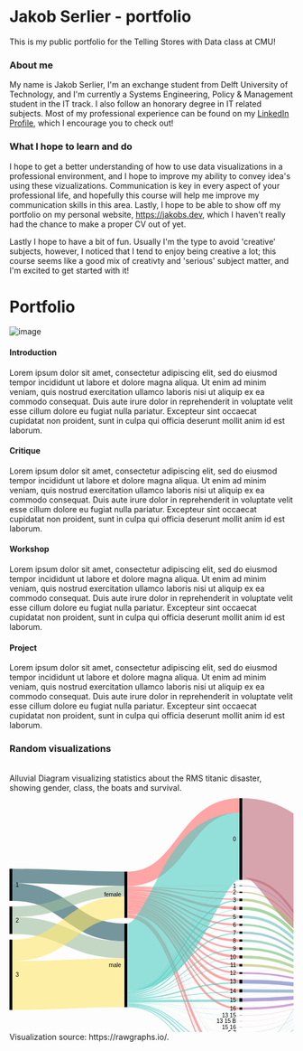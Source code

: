 # Jakob Serlier - portfolio 
This is my public portfolio for the Telling Stores with Data class at CMU!

### About me
My name is Jakob Serlier, I'm an exchange student from Delft University of Technology, and I'm currently a Systems Engineering, Policy & Management student in the IT track. I also follow an honorary degree in IT related subjects. Most of my professional experience can be found on my [LinkedIn Profile](https://www.linkedin.com/in/serlier/), which I encourage you to check out! 

### What I hope to learn and do
I hope to get a better understanding of how to use data visualizations in a professional environment, and I hope to improve my ability to convey idea's using these vizualizations. Communication is key in every aspect of your professional life, and hopefully this course will help me improve my communication skills in this area. Lastly, I hope to be able to show off my portfolio on my personal website, https://jakobs.dev, which I haven't really had the chance to make a proper CV out of yet. 

Lastly I hope to have a bit of fun. Usually I'm the type to avoid 'creative' subjects, however, I noticed that I tend to enjoy being creative a lot; this course seems like a good mix of creativty and 'serious' subject matter, and I'm excited to get started with it!





# Portfolio
![image](https://media.giphy.com/media/3o72FkiKGMGauydfyg/giphy.gif)

#### Introduction
Lorem ipsum dolor sit amet, consectetur adipiscing elit, sed do eiusmod tempor incididunt ut labore et dolore magna aliqua. Ut enim ad minim veniam, quis nostrud exercitation ullamco laboris nisi ut aliquip ex ea commodo consequat. Duis aute irure dolor in reprehenderit in voluptate velit esse cillum dolore eu fugiat nulla pariatur. Excepteur sint occaecat cupidatat non proident, sunt in culpa qui officia deserunt mollit anim id est laborum.

#### Critique
Lorem ipsum dolor sit amet, consectetur adipiscing elit, sed do eiusmod tempor incididunt ut labore et dolore magna aliqua. Ut enim ad minim veniam, quis nostrud exercitation ullamco laboris nisi ut aliquip ex ea commodo consequat. Duis aute irure dolor in reprehenderit in voluptate velit esse cillum dolore eu fugiat nulla pariatur. Excepteur sint occaecat cupidatat non proident, sunt in culpa qui officia deserunt mollit anim id est laborum.

#### Workshop
Lorem ipsum dolor sit amet, consectetur adipiscing elit, sed do eiusmod tempor incididunt ut labore et dolore magna aliqua. Ut enim ad minim veniam, quis nostrud exercitation ullamco laboris nisi ut aliquip ex ea commodo consequat. Duis aute irure dolor in reprehenderit in voluptate velit esse cillum dolore eu fugiat nulla pariatur. Excepteur sint occaecat cupidatat non proident, sunt in culpa qui officia deserunt mollit anim id est laborum.

#### Project
Lorem ipsum dolor sit amet, consectetur adipiscing elit, sed do eiusmod tempor incididunt ut labore et dolore magna aliqua. Ut enim ad minim veniam, quis nostrud exercitation ullamco laboris nisi ut aliquip ex ea commodo consequat. Duis aute irure dolor in reprehenderit in voluptate velit esse cillum dolore eu fugiat nulla pariatur. Excepteur sint occaecat cupidatat non proident, sunt in culpa qui officia deserunt mollit anim id est laborum.

### Random visualizations
<br>
Alluvial Diagram visualizing statistics about the RMS titanic disaster, showing gender, class, the boats and survival. 
<br>
<svg width="617" height="520" xmlns="http://www.w3.org/2000/svg"><g transform="translate(0, 10)"><g class="links" fill="none" stroke-opacity="0.6"><path d="M5,137.65087853323152C104.5,137.65087853323152,104.5,142.65087853323146,204,142.65087853323146" stroke-width="25.301757066462947" style="stroke: rgb(26, 83, 92);"></path><path d="M5,166.02750190985492C104.5,166.02750190985492,104.5,237.6050420168067,204,237.6050420168067" stroke-width="31.451489686783805" style="stroke: rgb(26, 83, 92);"></path><path d="M5,225.40106951871667C104.5,225.40106951871667,104.5,268.35370511841097,204,268.35370511841097" stroke-width="30.04583651642475" style="stroke: rgb(158, 191, 158);"></path><path d="M5,201.06569900687558C104.5,201.06569900687558,104.5,164.61420932009167,204,164.61420932009167" stroke-width="18.624904507257448" style="stroke: rgb(158, 191, 158);"></path><path d="M5,331.6883116883116C104.5,331.6883116883116,104.5,326.68831168831167,204,326.68831168831167" stroke-width="86.62337662337661" style="stroke: rgb(255, 230, 109);"></path><path d="M5,269.4003055767761C104.5,269.4003055767761,104.5,192.9029793735676,204,192.9029793735676" stroke-width="37.952635599694425" style="stroke: rgb(255, 230, 109);"></path><path d="M209,157.05882352941177C308.5,157.05882352941177,308.5,166.36363636363672,408,166.36363636363672" stroke-width="1.7570664629488157" style="stroke: rgb(255, 107, 107);"></path><path d="M209,142.9144385026738C308.5,142.9144385026738,308.5,12.91443850267408,408,12.91443850267408" stroke-width="25.828877005347593" style="stroke: rgb(255, 107, 107);"></path><path d="M209,181.30634071810545C308.5,181.30634071810545,308.5,280.6264323911385,408,280.6264323911385" stroke-width="4.2169595110771585" style="stroke: rgb(255, 107, 107);"></path><path d="M209,210.73720397249812C308.5,210.73720397249812,308.5,497.6279602750189,408,497.6279602750189" stroke-width="2.2841864018334608" style="stroke: rgb(255, 107, 107);"></path><path d="M209,162.5057295645531C308.5,162.5057295645531,308.5,194.62184873949602,408,194.62184873949602" stroke-width="4.5683728036669216" style="stroke: rgb(255, 107, 107);"></path><path d="M209,177.7922077922078C308.5,177.7922077922078,308.5,265.53093964858704,408,265.53093964858704" stroke-width="2.8113063407181054" style="stroke: rgb(255, 107, 107);"></path><path d="M209,168.83116883116884C308.5,168.83116883116884,308.5,224.11000763941965,408,224.11000763941965" stroke-width="3.1627196333078684" style="stroke: rgb(255, 107, 107);"></path><path d="M209,174.3659281894576C308.5,174.3659281894576,308.5,252.10466004583688,408,252.10466004583688" stroke-width="4.041252864782276" style="stroke: rgb(255, 107, 107);"></path><path d="M209,166.01986249045072C308.5,166.01986249045072,308.5,209.01451489686812,408,209.01451489686812" stroke-width="2.4598930481283423" style="stroke: rgb(255, 107, 107);"></path><path d="M209,171.3789152024446C308.5,171.3789152024446,308.5,237.00916730328524,408,237.00916730328524" stroke-width="1.9327731092436975" style="stroke: rgb(255, 107, 107);"></path><path d="M209,159.07944996180288C308.5,159.07944996180288,308.5,178.9113827349124,408,178.9113827349124" stroke-width="2.2841864018334608" style="stroke: rgb(255, 107, 107);"></path><path d="M209,184.99618029029796C308.5,184.99618029029796,308.5,295.19480519480544,408,295.19480519480544" stroke-width="3.1627196333078684" style="stroke: rgb(255, 107, 107);"></path><path d="M209,196.15355233002293C308.5,196.15355233002293,308.5,340.3934300993125,408,340.3934300993125" stroke-width="4.39266615737204" style="stroke: rgb(255, 107, 107);"></path><path d="M209,156.00458365164246C308.5,156.00458365164246,308.5,154.78227654698276,408,154.78227654698276" stroke-width="0.35141329258976317" style="stroke: rgb(255, 107, 107);"></path><path d="M209,204.58747135217726C308.5,204.58747135217726,308.5,415.3284950343771,408,415.3284950343771" stroke-width="0.17570664629488159" style="stroke: rgb(255, 107, 107);"></path><path d="M209,204.76317799847214C308.5,204.76317799847214,308.5,435.85561497326177,408,435.85561497326177" stroke-width="0.17570664629488159" style="stroke: rgb(255, 107, 107);"></path><path d="M209,191.76088617265088C308.5,191.76088617265088,308.5,323.54087089381215,408,323.54087089381215" stroke-width="4.39266615737204" style="stroke: rgb(255, 107, 107);"></path><path d="M209,188.07104660045837C308.5,188.07104660045837,308.5,309.49961802903,408,309.49961802903" stroke-width="2.987012987012987" style="stroke: rgb(255, 107, 107);"></path><path d="M209,202.47899159663868C308.5,202.47899159663868,308.5,372.3414820473642,408,372.3414820473642" stroke-width="3.6898395721925135" style="stroke: rgb(255, 107, 107);"></path><path d="M209,205.02673796791447C308.5,205.02673796791447,308.5,446.1191749427041,408,446.1191749427041" stroke-width="0.35141329258976317" style="stroke: rgb(255, 107, 107);"></path><path d="M209,207.31092436974794C308.5,207.31092436974794,308.5,471.56608097784544,408,471.56608097784544" stroke-width="4.2169595110771585" style="stroke: rgb(255, 107, 107);"></path><path d="M209,199.49197860962568C308.5,199.49197860962568,308.5,355.13750954927406,408,355.13750954927406" stroke-width="2.2841864018334608" style="stroke: rgb(255, 107, 107);"></path><path d="M209,209.50725744843396C308.5,209.50725744843396,308.5,486.2223071046598,408,486.2223071046598" stroke-width="0.17570664629488159" style="stroke: rgb(255, 107, 107);"></path><path d="M209,204.41176470588238C308.5,204.41176470588238,308.5,405.15278838808223,408,405.15278838808223" stroke-width="0.17570664629488159" style="stroke: rgb(255, 107, 107);"></path><path d="M209,352.69289533995413C308.5,352.69289533995413,308.5,297.39113827349144,408,297.39113827349144" stroke-width="1.2299465240641712" style="stroke: rgb(78, 205, 196);"></path><path d="M209,281.26814362108473C308.5,281.26814362108473,308.5,85.21772345301785,408,85.21772345301785" stroke-width="118.77769289533995" style="stroke: rgb(78, 205, 196);"></path><path d="M209,342.8533231474408C308.5,342.8533231474408,308.5,181.19556913674586,408,181.19556913674586" stroke-width="2.2841864018334608" style="stroke: rgb(78, 205, 196);"></path><path d="M209,365.3437738731857C308.5,365.3437738731857,308.5,458.6669213139799,408,458.6669213139799" stroke-width="1.5813598166539342" style="stroke: rgb(78, 205, 196);"></path><path d="M209,363.7624140565317C308.5,363.7624140565317,308.5,447.08556149732595,408,447.08556149732595" stroke-width="1.5813598166539342" style="stroke: rgb(78, 205, 196);"></path><path d="M209,346.01604278074865C308.5,346.01604278074865,308.5,211.38655462184903,408,211.38655462184903" stroke-width="2.2841864018334608" style="stroke: rgb(78, 205, 196);"></path><path d="M209,348.5637891520244C308.5,348.5637891520244,308.5,239.02979373567638,408,239.02979373567638" stroke-width="2.1084797555385792" style="stroke: rgb(78, 205, 196);"></path><path d="M209,369.38502673796796C308.5,369.38502673796796,308.5,499.3850267379677,408,499.3850267379677" stroke-width="1.2299465240641712" style="stroke: rgb(78, 205, 196);"></path><path d="M209,350.40870893812064C308.5,350.40870893812064,308.5,267.72727272727303,408,267.72727272727303" stroke-width="1.5813598166539342" style="stroke: rgb(78, 205, 196);"></path><path d="M209,344.4346829640947C308.5,344.4346829640947,308.5,197.3453017570667,408,197.3453017570667" stroke-width="0.8785332314744079" style="stroke: rgb(78, 205, 196);"></path><path d="M209,367.36440030557685C308.5,367.36440030557685,308.5,474.90450725744824,408,474.90450725744824" stroke-width="2.4598930481283423" style="stroke: rgb(78, 205, 196);"></path><path d="M209,362.8838808250573C308.5,362.8838808250573,308.5,425.6799083269669,408,425.6799083269669" stroke-width="0.17570664629488159" style="stroke: rgb(78, 205, 196);"></path><path d="M209,354.8892284186402C308.5,354.8892284186402,308.5,326.9671504965624,408,326.9671504965624" stroke-width="2.4598930481283423" style="stroke: rgb(78, 205, 196);"></path><path d="M209,340.92055003819706C308.5,340.92055003819706,308.5,155.22154316271997,408,155.22154316271997" stroke-width="0.5271199388846448" style="stroke: rgb(78, 205, 196);"></path><path d="M209,359.63330786860195C308.5,359.63330786860195,308.5,358.3880825057293,408,358.3880825057293" stroke-width="4.2169595110771585" style="stroke: rgb(78, 205, 196);"></path><path d="M209,356.82200152788386C308.5,356.82200152788386,308.5,343.2925897631781,408,343.2925897631781" stroke-width="1.4056531703590527" style="stroke: rgb(78, 205, 196);"></path><path d="M209,347.3338426279602C308.5,347.3338426279602,308.5,225.86707410236846,408,225.86707410236846" stroke-width="0.35141329258976317" style="stroke: rgb(78, 205, 196);"></path><path d="M209,362.7081741787624C308.5,362.7081741787624,308.5,415.504201680672,408,415.504201680672" stroke-width="0.17570664629488159" style="stroke: rgb(78, 205, 196);"></path><path d="M209,351.63865546218483C308.5,351.63865546218483,308.5,283.17417876241433,408,283.17417876241433" stroke-width="0.8785332314744079" style="stroke: rgb(78, 205, 196);"></path><path d="M209,353.4835752482811C308.5,353.4835752482811,308.5,311.16883116883133,408,311.16883116883133" stroke-width="0.35141329258976317" style="stroke: rgb(78, 205, 196);"></path><path d="M209,341.4476699770817C308.5,341.4476699770817,308.5,167.50572956455343,408,167.50572956455343" stroke-width="0.5271199388846448" style="stroke: rgb(78, 205, 196);"></path><path d="M209,362.53246753246754C308.5,362.53246753246754,308.5,394.97708174178734,408,394.97708174178734" stroke-width="0.17570664629488159" style="stroke: rgb(78, 205, 196);"></path><path d="M209,368.6822001527884C308.5,368.6822001527884,308.5,486.3980137509547,408,486.3980137509547" stroke-width="0.17570664629488159" style="stroke: rgb(78, 205, 196);"></path><path d="M209,361.91749427043544C308.5,361.91749427043544,308.5,374.3621084797553,408,374.3621084797553" stroke-width="0.35141329258976317" style="stroke: rgb(78, 205, 196);"></path><path d="M209,362.2689075630252C308.5,362.2689075630252,308.5,384.713521772345,408,384.713521772345" stroke-width="0.35141329258976317" style="stroke: rgb(78, 205, 196);"></path><path d="M413,166.627196333079C512.5,166.627196333079,512.5,288.2085561497326,612,288.2085561497326" stroke-width="2.2841864018334608" style="stroke: rgb(191, 181, 105);"></path><path d="M413,295.8097784568375C512.5,295.8097784568375,512.5,327.3911382734912,612,327.3911382734912" stroke-width="4.39266615737204" style="stroke: rgb(186, 191, 105);"></path><path d="M413,70.28265851795292C512.5,70.28265851795292,512.5,200.28265851795265,612,200.28265851795265" stroke-width="140.56531703590528" style="stroke: rgb(191, 105, 120);"></path><path d="M413,142.5859434682967C512.5,142.5859434682967,512.5,284.16730328495026,612,284.16730328495026" stroke-width="4.041252864782276" style="stroke: rgb(191, 105, 120);"></path><path d="M413,180.05347593582914C512.5,180.05347593582914,512.5,291.63483575248273,612,291.63483575248273" stroke-width="4.5683728036669216" style="stroke: rgb(155, 191, 105);"></path><path d="M413,281.0656990068757C512.5,281.0656990068757,512.5,322.6470588235294,612,322.6470588235294" stroke-width="5.095492742551566" style="stroke: rgb(140, 191, 105);"></path><path d="M413,498.33078686019843C512.5,498.33078686019843,512.5,368.3307868601987,612,368.3307868601987" stroke-width="3.33842627960275" style="stroke: rgb(125, 191, 105);"></path><path d="M413,496.5737203972496C512.5,496.5737203972496,512.5,272.0588235294118,612,272.0588235294118" stroke-width="0.17570664629488159" style="stroke: rgb(125, 191, 105);"></path><path d="M413,195.06111535523323C512.5,195.06111535523323,512.5,296.6424751718869,612,296.6424751718869" stroke-width="5.446906035141329" style="stroke: rgb(110, 191, 105);"></path><path d="M413,266.32161955691396C512.5,266.32161955691396,512.5,317.9029793735676,612,317.9029793735676" stroke-width="4.39266615737204" style="stroke: rgb(105, 191, 115);"></path><path d="M413,224.28571428571453C512.5,224.28571428571453,512.5,305.86707410236824,612,305.86707410236824" stroke-width="3.5141329258976315" style="stroke: rgb(105, 191, 130);"></path><path d="M413,458.75477463712735C512.5,458.75477463712735,512.5,359.1061879297174,612,359.1061879297174" stroke-width="1.4056531703590527" style="stroke: rgb(105, 191, 145);"></path><path d="M413,457.9640947288004C512.5,457.9640947288004,512.5,271.70741023682206,612,271.70741023682206" stroke-width="0.17570664629488159" style="stroke: rgb(105, 191, 145);"></path><path d="M413,252.10466004583688C512.5,252.10466004583688,512.5,313.6860198624904,612,313.6860198624904" stroke-width="4.041252864782276" style="stroke: rgb(105, 191, 161);"></path><path d="M413,446.294881588999C512.5,446.294881588999,512.5,271.26814362108485,612,271.26814362108485" stroke-width="0.7028265851795263" style="stroke: rgb(105, 191, 176);"></path><path d="M413,447.26126814362084C512.5,447.26126814362084,512.5,357.7883880825058,612,357.7883880825058" stroke-width="1.2299465240641712" style="stroke: rgb(105, 191, 176);"></path><path d="M413,210.15660809778487C512.5,210.15660809778487,512.5,301.73796791443846,612,301.73796791443846" stroke-width="4.744079449961803" style="stroke: rgb(105, 191, 191);"></path><path d="M413,238.06340718105454C512.5,238.06340718105454,512.5,309.64476699770813,612,309.64476699770813" stroke-width="4.041252864782276" style="stroke: rgb(105, 176, 191);"></path><path d="M413,472.8838808250571C512.5,472.8838808250571,512.5,363.05958747135224,612,363.05958747135224" stroke-width="6.501145912910618" style="stroke: rgb(105, 161, 191);"></path><path d="M413,469.54545454545433C512.5,469.54545454545433,512.5,271.88311688311694,612,271.88311688311694" stroke-width="0.17570664629488159" style="stroke: rgb(105, 161, 191);"></path><path d="M413,341.1841100076395C512.5,341.1841100076395,512.5,342.4140565317036,612,342.4140565317036" stroke-width="5.622612681436211" style="stroke: rgb(105, 145, 191);"></path><path d="M413,338.28495034377397C512.5,338.28495034377397,512.5,270.82887700534764,612,270.82887700534764" stroke-width="0.17570664629488159" style="stroke: rgb(105, 145, 191);"></path><path d="M413,425.6799083269669C512.5,425.6799083269669,512.5,356.90985485103135,612,356.90985485103135" stroke-width="0.17570664629488159" style="stroke: rgb(105, 130, 191);"></path><path d="M413,324.77081741787634C512.5,324.77081741787634,512.5,336.1764705882353,612,336.1764705882353" stroke-width="6.8525592055003814" style="stroke: rgb(105, 115, 191);"></path><path d="M413,155.04583651642508C512.5,155.04583651642508,512.5,286.62719633307864,612,286.62719633307864" stroke-width="0.8785332314744079" style="stroke: rgb(110, 105, 191);"></path><path d="M413,357.2459893048126C512.5,357.2459893048126,512.5,348.475935828877,612,348.475935828877" stroke-width="6.501145912910618" style="stroke: rgb(125, 105, 191);"></path><path d="M413,415.41634835752456C512.5,415.41634835752456,512.5,356.64629488158903,612,356.64629488158903" stroke-width="0.35141329258976317" style="stroke: rgb(140, 105, 191);"></path><path d="M413,435.85561497326177C512.5,435.85561497326177,512.5,357.08556149732624,612,357.08556149732624" stroke-width="0.17570664629488159" style="stroke: rgb(155, 105, 191);"></path><path d="M413,309.7631779984723C512.5,309.7631779984723,512.5,331.1688311688312,612,331.1688311688312" stroke-width="3.1627196333078684" style="stroke: rgb(171, 105, 191);"></path><path d="M413,308.0939648586709C512.5,308.0939648586709,512.5,270.65317035905275,612,270.65317035905275" stroke-width="0.17570664629488159" style="stroke: rgb(171, 105, 191);"></path><path d="M413,372.517188693659C512.5,372.517188693659,512.5,353.74713521772344,612,353.74713521772344" stroke-width="4.041252864782276" style="stroke: rgb(186, 105, 191);"></path><path d="M413,394.97708174178734C512.5,394.97708174178734,512.5,356.2070282658518,612,356.2070282658518" stroke-width="0.17570664629488159" style="stroke: rgb(191, 105, 181);"></path><path d="M413,486.31016042780726C512.5,486.31016042780726,512.5,366.48586707410243,612,366.48586707410243" stroke-width="0.35141329258976317" style="stroke: rgb(191, 105, 166);"></path><path d="M413,405.15278838808223C512.5,405.15278838808223,512.5,356.3827349121467,612,356.3827349121467" stroke-width="0.17570664629488159" style="stroke: rgb(191, 105, 150);"></path><path d="M413,384.713521772345C512.5,384.713521772345,512.5,355.9434682964095,612,355.9434682964095" stroke-width="0.35141329258976317" style="stroke: rgb(191, 105, 135);"></path></g><g class="nodes" font-family="Arial, Helvetica" font-size="10"><g><rect x="408" y="2.8421709430404007e-13" height="144.6065699006876" width="5" fill="#000"></rect><text x="402" y="72.30328495034408" dy="0.35em" text-anchor="end">0</text></g><g><rect x="408" y="154.60656990068787" height="0.878533231474421" width="5" fill="#000"></rect><text x="402" y="155.04583651642508" dy="0.35em" text-anchor="end">1</text></g><g><rect x="408" y="278.51795263559995" height="5.095492742551528" width="5" fill="#000"></rect><text x="402" y="281.0656990068757" dy="0.35em" text-anchor="end">10</text></g><g><rect x="408" y="293.6134453781515" height="4.392666157371991" width="5" fill="#000"></rect><text x="402" y="295.8097784568375" dy="0.35em" text-anchor="end">11</text></g><g><rect x="408" y="308.0061115355235" height="3.338426279602686" width="5" fill="#000"></rect><text x="402" y="309.6753246753248" dy="0.35em" text-anchor="end">12</text></g><g><rect x="408" y="321.34453781512616" height="6.85255920550037" width="5" fill="#000"></rect><text x="402" y="324.77081741787634" dy="0.35em" text-anchor="end">13</text></g><g><rect x="408" y="384.53781512605013" height="0.3514132925897684" width="5" fill="#000"></rect><text x="402" y="384.713521772345" dy="0.35em" text-anchor="end">13 15</text></g><g><rect x="408" y="394.8892284186399" height="0.1757066462948842" width="5" fill="#000"></rect><text x="402" y="394.97708174178734" dy="0.35em" text-anchor="end">13 15 B</text></g><g><rect x="408" y="338.19709702062653" height="5.7983193277307805" width="5" fill="#000"></rect><text x="402" y="341.0962566844919" dy="0.35em" text-anchor="end">14</text></g><g><rect x="408" y="353.9954163483573" height="6.5011459129106015" width="5" fill="#000"></rect><text x="402" y="357.2459893048126" dy="0.35em" text-anchor="end">15</text></g><g><rect x="408" y="405.0649350649348" height="0.1757066462948842" width="5" fill="#000"></rect><text x="402" y="405.15278838808223" dy="0.35em" text-anchor="end">15 16</text></g><g><rect x="408" y="370.4965622612679" height="4.041252864782223" width="5" fill="#000"></rect><text x="402" y="372.517188693659" dy="0.35em" text-anchor="end">16</text></g><g><rect x="408" y="165.4851031321623" height="2.284186401833381" width="5" fill="#000"></rect><text x="402" y="166.62719633307898" dy="0.35em" text-anchor="end">2</text></g><g><rect x="408" y="177.76928953399567" height="4.568372803666875" width="5" fill="#000"></rect><text x="402" y="180.0534759358291" dy="0.35em" text-anchor="end">3</text></g><g><rect x="408" y="192.33766233766255" height="5.44690603514141" width="5" fill="#000"></rect><text x="402" y="195.06111535523326" dy="0.35em" text-anchor="end">4</text></g><g><rect x="408" y="207.78456837280396" height="4.74407944996176" width="5" fill="#000"></rect><text x="402" y="210.15660809778484" dy="0.35em" text-anchor="end">5</text></g><g><rect x="408" y="415.24064171122967" height="0.3514132925897684" width="5" fill="#000"></rect><text x="402" y="415.41634835752456" dy="0.35em" text-anchor="end">5 7</text></g><g><rect x="408" y="425.59205500381944" height="0.1757066462948842" width="5" fill="#000"></rect><text x="402" y="425.6799083269669" dy="0.35em" text-anchor="end">5 9</text></g><g><rect x="408" y="222.52864782276572" height="3.514132925897684" width="5" fill="#000"></rect><text x="402" y="224.28571428571456" dy="0.35em" text-anchor="end">6</text></g><g><rect x="408" y="236.0427807486634" height="4.0412528647823365" width="5" fill="#000"></rect><text x="402" y="238.06340718105457" dy="0.35em" text-anchor="end">7</text></g><g><rect x="408" y="250.08403361344574" height="4.041252864782223" width="5" fill="#000"></rect><text x="402" y="252.10466004583685" dy="0.35em" text-anchor="end">8</text></g><g><rect x="408" y="435.7677616501143" height="0.1757066462948842" width="5" fill="#000"></rect><text x="402" y="435.85561497326177" dy="0.35em" text-anchor="end">8 10</text></g><g><rect x="408" y="264.12528647822796" height="4.392666157371991" width="5" fill="#000"></rect><text x="402" y="266.32161955691396" dy="0.35em" text-anchor="end">9</text></g><g><rect x="408" y="445.9434682964092" height="1.9327731092437261" width="5" fill="#000"></rect><text x="402" y="446.90985485103107" dy="0.35em" text-anchor="end">A</text></g><g><rect x="408" y="457.87624140565293" height="1.5813598166539578" width="5" fill="#000"></rect><text x="402" y="458.6669213139799" dy="0.35em" text-anchor="end">B</text></g><g><rect x="408" y="469.4576012223069" height="6.676852559205486" width="5" fill="#000"></rect><text x="402" y="472.79602750190963" dy="0.35em" text-anchor="end">C</text></g><g><rect x="408" y="486.1344537815124" height="0.3514132925897684" width="5" fill="#000"></rect><text x="402" y="486.31016042780726" dy="0.35em" text-anchor="end">C D</text></g><g><rect x="408" y="496.48586707410215" height="3.51413292589757" width="5" fill="#000"></rect><text x="402" y="498.24293353705093" dy="0.35em" text-anchor="end">D</text></g><g><rect x="0" y="125.00000000000006" height="56.7532467532468" width="5" fill="#000"></rect><text x="11" y="153.37662337662346" dy="0.35em" text-anchor="start">1</text></g><g><rect x="0" y="191.75324675324686" height="48.67074102368201" width="5" fill="#000"></rect><text x="11" y="216.08861726508786" dy="0.35em" text-anchor="start">2</text></g><g><rect x="0" y="250.42398777692887" height="124.57601222307105" width="5" fill="#000"></rect><text x="11" y="312.7119938884644" dy="0.35em" text-anchor="start">3</text></g><g><rect x="204" y="130" height="81.87929717341478" width="5" fill="#000"></rect><text x="198" y="170.9396485867074" dy="0.35em" text-anchor="end">female</text></g><g><rect x="204" y="221.87929717341478" height="148.12070282658522" width="5" fill="#000"></rect><text x="198" y="295.9396485867074" dy="0.35em" text-anchor="end">male</text></g><g><rect x="612" y="130" height="142.14667685255918" width="5" fill="#000"></rect><text x="606" y="201.07333842627958" dy="0.35em" text-anchor="end">no</text></g><g><rect x="612" y="282.14667685255915" height="87.85332314744085" width="5" fill="#000"></rect><text x="606" y="326.0733384262796" dy="0.35em" text-anchor="end">yes</text></g></g></g></svg>
<br>
Visualization source: https://rawgraphs.io/. 
